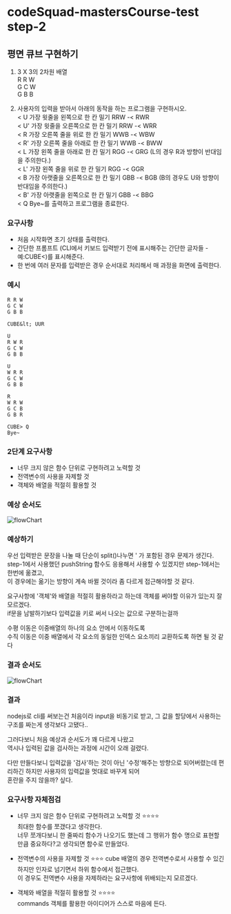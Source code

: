 # codeSquad-mastersCourse-test step-2

## 평면 큐브 구현하기

1. 3 X 3의 2차원 배열   
   R R W   
   G C W   
   G B B   

2. 사용자의 입력을 받아서 아래의 동작을 하는 프로그램을 구현하시오.   
   &lt; U 가장 윗줄을 왼쪽으로 한 칸 밀기 RRW -&lt; RWR   
   &lt; U' 가장 윗줄을 오른쪽으로 한 칸 밀기 RRW -&lt; WRR   
   &lt; R 가장 오른쪽 줄을 위로 한 칸 밀기 WWB -&lt; WBW   
   &lt; R' 가장 오른쪽 줄을 아래로 한 칸 밀기 WWB -&lt; BWW   
   &lt; L 가장 왼쪽 줄을 아래로 한 칸 밀기 RGG -&lt; GRG (L의 경우 R과 방향이 반대임을 주의한다.)   
   &lt; L' 가장 왼쪽 줄을 위로 한 칸 밀기 RGG -&lt; GGR   
   &lt; B 가장 아랫줄을 오른쪽으로 한 칸 밀기 GBB -&lt; BGB (B의 경우도 U와 방향이 반대임을 주의한다.)   
   &lt; B' 가장 아랫줄을 왼쪽으로 한 칸 밀기 GBB -&lt; BBG   
   &lt; Q Bye~를 출력하고 프로그램을 종료한다.   

### 요구사항

- 처음 시작화면 초기 상태를 출력한다.
- 간단한 프롬프트 (CLI에서 키보드 입력받기 전에 표시해주는 간단한 글자들 -예:CUBE&lt;)를 표시해준다.
- 한 번에 여러 문자를 입력받은 경우 순서대로 처리해서 매 과정을 화면에 출력한다.

### 예시

    R R W
    G C W
    G B B

    CUBE&lt; UUR

    U
    R W R
    G C W
    G B B

    U
    W R R
    G C W
    G B B

    R
    W R W
    G C B
    G B R

    CUBE> Q
    Bye~

### 2단계 요구사항

- 너무 크지 않은 함수 단위로 구현하려고 노력할 것
- 전역변수의 사용을 자제할 것
- 객체와 배열을 적절히 활용할 것

### 예상 순서도

![flowChart](./img/before_step-2.png)

### 예상하기

우선 입력받은 문장을 나눌 때 단순이 split()나누면 ' 가 포함된 경우 문제가 생긴다.   
step-1에서 사용했던 pushString 함수도 응용해서 사용할 수 있겠지만 step-1에서는 한번에 옮겼고,   
이 경우에는 옮기는 방향이 계속 바뀔 것이라 좀 다르게 접근해야할 것 같다.   

요구사항에 '객체'와 배열을 적절히 활용하라고 하는데 객체를 써야할 이유가 있는지 잘 모르겠다.   
if문을 남발하기보다 입력값을 키로 써서 나오는 값으로 구분하는걸까   

수평 이동은 이중배열의 하나의 요소 안에서 이동하도록   
수직 이동은 이중 배열에서 각 요소의 동일한 인덱스 요소끼리 교환하도록 하면 될 것 같다   

### 결과 순서도 

![flowChart](./img/after_step-2.png)

### 결과

nodejs로 cli를 써보는건 처음이라 input을 비동기로 받고, 그 값을 할당에서 사용하는 구조를 짜는게 생각보다 고됐다..   

그러다보니 처음 예상과 순서도가 꽤 다르게 나왔고   
역시나 입력된 값을 검사하는 과정에 시간이 오래 걸렸다.   

다만 만들다보니 입력값을 '검사'하는 것이 아닌 '수정'해주는 방향으로   되어버렸는데 편리하긴 하지만 사용자의 입력값을 멋대로 바꾸게 되어   
혼란을 주지 않을까? 싶다.   

### 요구사항 자체점검
- 너무 크지 않은 함수 단위로 구현하려고 노력할 것 :star::star::star::star:   
최대한 함수를 쪼갰다고 생각한다.   
너무 쪼개다보니 한 줄짜리 함수가 나오기도 했는데 그 행위가 함수 명으로 표현할 만큼 중요하다?고 생각되면 함수로 만들었다.   

- 전역변수의 사용을 자제할 것   :star::star::star:
cube    배열의 경우 전역변수로서 사용할 수 있긴하지만 인자로 넘기면서 하위 함수에서 접근했다.   
이 경우도 전역변수 사용을 자제하라는 요구사항에 위배되는지 모르겠다.     
- 객체와 배열을 적절히 활용할 것   :star::star::star::star:   
commands 객체를 활용한 아이디어가 스스로 마음에 든다.
